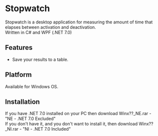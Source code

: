 # Stopwatch

Stopwatch is a desktop application for measuring the amount of time that elapses between activation and deactivation.
<br>Written in C# and WPF (.NET 7.0)

## Features
* Save your results to a table.

## Platform
Available for Windows OS.

## Installation
If you have .NET 7.0 installed on your PC then download Winx??_NE.rar - "NE - .NET 7.0 Excluded"
<br>If you don't have it, and you don't want to install it, then download Winx??_NI.rar - "NI - .NET 7.0 Included"
